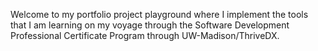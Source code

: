 Welcome to my portfolio project playground where I implement the tools that I am learning on my voyage through the Software Development Professional Certificate Program through UW-Madison/ThriveDX.
